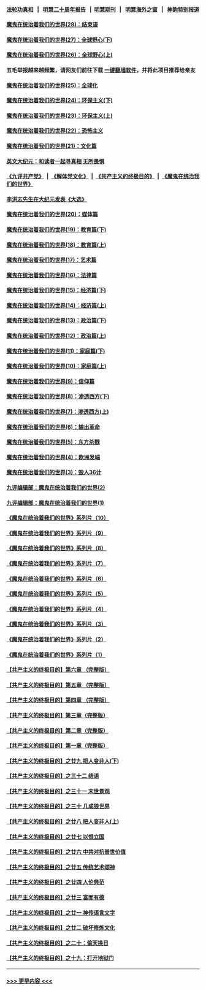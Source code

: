 #### [法轮功真相](https://github.com/gfw-breaker/truth/blob/master/README.md?t=0) &nbsp;&nbsp;|&nbsp;&nbsp; [明慧二十周年报告](https://github.com/gfw-breaker/mh-reports/blob/master/README.md?t=0) &nbsp;&nbsp;|&nbsp;&nbsp;[明慧期刊](https://github.com/gfw-breaker/mh-qikan) &nbsp;&nbsp;|&nbsp;&nbsp; [明慧海外之窗](https://github.com/gfw-breaker/mh-news/blob/master/README.md?t=0) &nbsp;&nbsp;|&nbsp;&nbsp; [神韵特别报道](https://github.com/gfw-breaker/mh-news/blob/master/shenyun.md?t=0)
#### [魔鬼在统治着我们的世界(28)：结束语](../pages/nsc422/n10936246.md?t=07030001) 
#### [魔鬼在统治着我们的世界(27)：全球野心(下)](../pages/nsc422/n10928319.md?t=07030001) 
#### [魔鬼在统治着我们的世界(26)：全球野心(上)](../pages/nsc422/n10900318.md?t=07030001) 
#### 五毛举报越来越频繁，请网友们前往下载 [一键翻墙软件](https://github.com/gfw-breaker/ssr-accounts)，并将此项目推荐给亲友
#### [魔鬼在统治着我们的世界(25)：全球化](../pages/nsc422/n10788205.md?t=07030001) 
#### [魔鬼在统治着我们的世界(24)：环保主义(下)](../pages/nsc422/n10695307.md?t=07030001) 
#### [魔鬼在统治着我们的世界(23)：环保主义(上)](../pages/nsc422/n10688613.md?t=07030001) 
#### [魔鬼在统治着我们的世界(22)：恐怖主义](../pages/nsc422/n10614727.md?t=07030001) 
#### [魔鬼在统治着我们的世界(21)：文化篇](../pages/nsc422/n10597706.md?t=07030001) 
#### [英文大纪元：和读者一起寻真相 无所畏惧](../pages/nsc422/n12542027.md?t=07030001) 
#### [《九评共产党》](https://github.com/begood0513/9ping.md/blob/master/README.md) &nbsp;|&nbsp; [《解体党文化》](../../../../jtdwh.md/blob/master/README.md)  &nbsp;|&nbsp; [《共产主义的终极目的》](../../../../gczydzjmd.md/blob/master/README.md) &nbsp;|&nbsp; [《魔鬼在统治我们的世界》](../../../../mgztzwmdsj.md/blob/master/README.md) 
#### [李洪志先生在大纪元发表《大选》](../pages/nsc422/n12534746.md?t=07030001) 
#### [魔鬼在统治着我们的世界(20)：媒体篇](../pages/nsc422/n10586579.md?t=07030001) 
#### [魔鬼在统治着我们的世界(19)：教育篇(下)](../pages/nsc422/n10564808.md?t=07030001) 
#### [魔鬼在统治着我们的世界(18)：教育篇(上)](../pages/nsc422/n10526970.md?t=07030001) 
#### [魔鬼在统治着我们的世界(17)：艺术篇](../pages/nsc422/n10499093.md?t=07030001) 
#### [魔鬼在统治着我们的世界(16)：法律篇](../pages/nsc422/n10485969.md?t=07030001) 
#### [魔鬼在统治着我们的世界(15)：经济篇(下)](../pages/nsc422/n10469975.md?t=07030001) 
#### [魔鬼在统治着我们的世界(14)：经济篇(上)](../pages/nsc422/n10457370.md?t=07030001) 
#### [魔鬼在统治着我们的世界(13)：政治篇(下)](../pages/nsc422/n10448270.md?t=07030001) 
#### [魔鬼在统治着我们的世界(12)：政治篇(上)](../pages/nsc422/n10444576.md?t=07030001) 
#### [魔鬼在统治着我们的世界(11)：家庭篇(下)](../pages/nsc422/n10440961.md?t=07030001) 
#### [魔鬼在统治着我们的世界(10)：家庭篇(上)](../pages/nsc422/n10435448.md?t=07030001) 
#### [魔鬼在统治着我们的世界(9)：信仰篇](../pages/nsc422/n10432159.md?t=07030001) 
#### [魔鬼在统治着我们的世界(8)：渗透西方(下)](../pages/nsc422/n10429603.md?t=07030001) 
#### [魔鬼在统治着我们的世界(7)：渗透西方(上)](../pages/nsc422/n10426013.md?t=07030001) 
#### [魔鬼在统治着我们的世界(6)：输出革命](../pages/nsc422/n10421536.md?t=07030001) 
#### [魔鬼在统治着我们的世界(5)：东方杀戮](../pages/nsc422/n10417707.md?t=07030001) 
#### [魔鬼在统治着我们的世界(4)：欧洲发端](../pages/nsc422/n10414890.md?t=07030001) 
#### [魔鬼在统治着我们的世界(3)：毁人36计](../pages/nsc422/n10411583.md?t=07030001) 
#### [九评编辑部：魔鬼在统治着我们的世界(2)](../pages/nsc422/n10410036.md?t=07030001) 
#### [九评编辑部：魔鬼在统治着我们的世界(1)](../pages/nsc422/n10406825.md?t=07030001) 
#### [《魔鬼在统治着我们的世界》系列片（10）](../pages/nsc422/n12292670.md?t=07030001) 
#### [《魔鬼在统治着我们的世界》系列片（9）](../pages/nsc422/n12290859.md?t=07030001) 
#### [《魔鬼在统治着我们的世界》系列片（8）](../pages/nsc422/n12287445.md?t=07030001) 
#### [《魔鬼在统治着我们的世界》系列片（7）](../pages/nsc422/n12283425.md?t=07030001) 
#### [《魔鬼在统治着我们的世界》系列片（6）](../pages/nsc422/n12282314.md?t=07030001) 
#### [《魔鬼在统治着我们的世界》系列片（5）](../pages/nsc422/n12281419.md?t=07030001) 
#### [《魔鬼在统治着我们的世界》系列片（4）](../pages/nsc422/n12274024.md?t=07030001) 
#### [《魔鬼在统治着我们的世界》系列片（3）](../pages/nsc422/n12271322.md?t=07030001) 
#### [《魔鬼在统治着我们的世界》系列片（2）](../pages/nsc422/n12269049.md?t=07030001) 
#### [《魔鬼在统治着我们的世界》系列片（1）](../pages/nsc422/n12267575.md?t=07030001) 
#### [【共产主义的终极目的】第六章 （完整版）](../pages/nsc422/n11428913.md?t=07030001) 
#### [【共产主义的终极目的】第五章 （完整版）](../pages/nsc422/n11428912.md?t=07030001) 
#### [【共产主义的终极目的】第四章 （完整版）](../pages/nsc422/n11428907.md?t=07030001) 
#### [【共产主义的终极目的】第三章（完整版）](../pages/nsc422/n11428848.md?t=07030001) 
#### [【共产主义的终极目的】第二章（完整版）](../pages/nsc422/n11428831.md?t=07030001) 
#### [【共产主义的终极目的】第一章（完整版）](../pages/nsc422/n11417651.md?t=07030001) 
#### [【共产主义的终极目的】之廿九 把人变非人(下)](../pages/nsc422/n11344140.md?t=07030001) 
#### [【共产主义的终极目的】之三十二 结语](../pages/nsc422/n11360535.md?t=07030001) 
#### [【共产主义的终极目的】之三十一 末世景观](../pages/nsc422/n11351129.md?t=07030001) 
#### [【共产主义的终极目的】之三十 几成狼世界](../pages/nsc422/n11348280.md?t=07030001) 
#### [【共产主义的终极目的】之廿八 把人变非人(上)](../pages/nsc422/n11340492.md?t=07030001) 
#### [【共产主义的终极目的】之廿七 以恨立国](../pages/nsc422/n11336944.md?t=07030001) 
#### [【共产主义的终极目的】之廿六 中共对抗普世价值](../pages/nsc422/n11324785.md?t=07030001) 
#### [【共产主义的终极目的】之廿五 传统艺术颂神](../pages/nsc422/n11296396.md?t=07030001) 
#### [【共产主义的终极目的】之廿四 人伦典范](../pages/nsc422/n11296397.md?t=07030001) 
#### [【共产主义的终极目的】之廿三 富而有德](../pages/nsc422/n11283598.md?t=07030001) 
#### [【共产主义的终极目的】之廿一 神传语言文字](../pages/nsc422/n11263265.md?t=07030001) 
#### [【共产主义的终极目的】之廿二 破坏修炼文化](../pages/nsc422/n11245728.md?t=07030001) 
#### [【共产主义的终极目的】之二十：偷天换日](../pages/nsc422/n11238846.md?t=07030001) 
#### [【共产主义的终极目的】之十九：打开地狱门](../pages/nsc422/n11206376.md?t=07030001) 

----
#### [ >>> 更早内容 <<< ](../indexes/nsc422-earlier.md)

